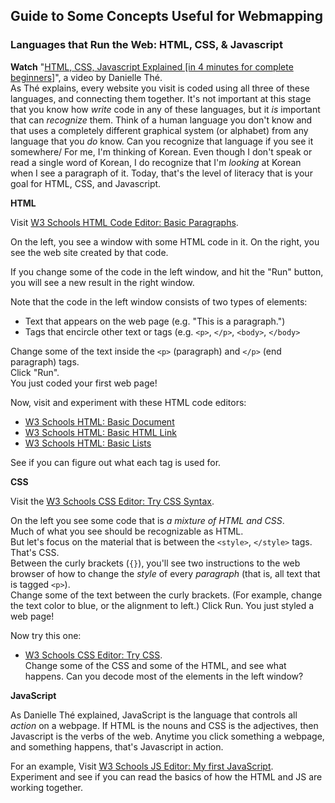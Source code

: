 ## Guide to Some Concepts Useful for Webmapping  

### Languages that Run the Web: HTML, CSS, & Javascript   

**Watch** "[HTML, CSS, Javascript Explained [in 4 minutes for complete beginners]](https://www.youtube.com/watch?v=gT0Lh1eYk78)", a video by Danielle Thé.    
As Thé explains, every website you visit is coded using all three of these languages, and connecting them together. It's not important at this stage that you know how *write* code in any of these languages, but it *is* important that can *recognize* them. Think of a human language you don't know and that uses a completely different graphical system (or alphabet) from any language that you *do* know. Can you recognize that language if you see it somewhere/ For me, I'm thinking of Korean. Even though I don't speak or read a single word of Korean, I do recognize that I'm *looking* at Korean when I see a paragraph of it. Today, that's the level of literacy that is your goal for HTML, CSS, and Javascript.  
  
**HTML**

Visit [W3 Schools HTML Code Editor: Basic Paragraphs](https://www.w3schools.com/html/tryit.asp?filename=tryhtml_default).  
  
On the left, you see a window with some HTML code in it. On the right, you see the web site created by that code.  

If you change some of the code in the left window, and hit the "Run" button, you will see a new result in the right window.  
  
Note that the code in the left window consists of two types of elements:  
  * Text that appears on the web page (e.g. "This is a paragraph.")  
  * Tags that encircle other text or tags (e.g. ```<p>```, ```</p>```, ```<body>```, ```</body>```  

Change some of the text inside the ```<p>``` (paragraph) and ```</p>``` (end paragraph) tags.  
Click "Run".  
You just coded your first web page!  
  
Now, visit and experiment with these HTML code editors:  
* [W3 Schools HTML: Basic Document](https://www.w3schools.com/html/tryit.asp?filename=tryhtml_basic_document)  
* [W3 Schools HTML: Basic HTML Link](https://www.w3schools.com/html/tryit.asp?filename=tryhtml_basic_link)  
* [W3 Schools HTML: Basic Lists](https://www.w3schools.com/html/tryit.asp?filename=tryhtml_lists_intro)  

See if you can figure out what each tag is used for.  

**CSS**

Visit the [W3 Schools CSS Editor: Try CSS Syntax](https://www.w3schools.com/css/tryit.asp?filename=trycss_syntax1).
  
On the left you see some code that is *a mixture of HTML and CSS*.  
Much of what you see should be recognizable as HTML.  
But let's focus on the material that is between the ```<style>```, ```</style>``` tags. That's CSS.  
Between the curly brackets (```{}```), you'll see two instructions to the web browser of how to change the *style* of every *paragraph* (that is, all text that is tagged ```<p>```).  
Change some of the text between the curly brackets. (For example, change the text color to blue, or the alignment to left.) Click Run. 
You just styled a web page!  

Now try this one:  
* [W3 Schools CSS Editor: Try CSS](https://www.w3schools.com/css/tryit.asp?filename=trycss_default).  
  Change some of the CSS and some of the HTML, and see what happens. Can you decode most of the elements in the left window?  

**JavaScript**

As Danielle Thé explained, JavaScript is the language that controls all *action* on a webpage. If HTML is the nouns and CSS is the adjectives, then Javascript is the verbs of the web. Anytime you click something a webpage, and something happens, that's Javascript in action.  

For an example, 
Visit [W3 Schools JS Editor: My first JavaScript](https://www.w3schools.com/js/tryit.asp?filename=tryjs_myfirst).  
Experiment and see if you can read the basics of how the HTML and JS are working together.  


  
  
